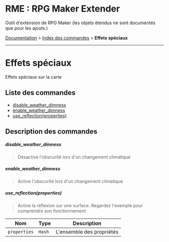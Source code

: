# RME : RPG Maker Extender
Outil d'extension de RPG Maker (les objets étendus ne sont documentés que pour les ajouts.)

[Documentation](README.md) > [Index des commandes](Liste%20des%20commandes.md) > **Effets spéciaux**  
- - -  
# Effets spéciaux
Effets spéciaux sur la carte

## Liste des commandes
*    [disable_weather_dimness](#disable_weather_dimness)
*    [enable_weather_dimness](#enable_weather_dimness)
*    [use_reflection(properties)](#use_reflectionproperties)


## Description des commandes
##### disable_weather_dimness

> Désactive l'obscurité lors d'un changement climatique

  
##### enable_weather_dimness

> Active l'obscurité lors d'un changement climatique

  
##### use_reflection(properties)

> Active la réflexion sur une surface. Regardez l'exemple pour comprendre son fonctionnement

  
Nom|Type|Description  
--- | --- | ---  
`properties`|`Hash`|L'ensemble des propriétés  
